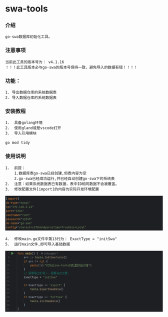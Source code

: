 # swa-tools

### 介绍
```
go-swa数据库初始化工具。
```
### 注意事项
```
当前此工具的版本号为： v4.1.16
！！！此工具版本必与go-swa的版本号保持一致，避免导入的数据有错！！！！
```
### 功能：
```
1. 导出数据仓库的系统数据表
2. 导入数据仓库的系统数据表
```
### 安装教程
```
1.  具备golang环境
2.  使用gland或是vscode打开
3.  导入引用模块
```
```shell
go mod tidy
```
### 使用说明
```
1.  前提： 
    1.数据库表go-swa已经创建,但表内容为空
    2.go-swa已经成功运行,并已经自动创建go-swa下的系统表
2.  注意：如果系统数据表已有数据，表中ID相同数据不会被覆盖。
3.  修改配置文件[import]的内容为实际开发环境配置
```
![img_1.png](img_1.png)
```
4.  修改main.go文件中第13行为： ExactType = "initSwa"
5.  运行main文件,即可导入基础数据
```
![img_2.png](img_2.png)
